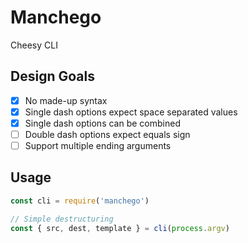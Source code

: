 # Manchego
Cheesy CLI

## Design Goals
- [x] No made-up syntax
- [x] Single dash options expect space separated values
- [x] Single dash options can be combined
- [ ] Double dash options expect equals sign
- [ ] Support multiple ending arguments

## Usage
```js
const cli = require('manchego')

// Simple destructuring
const { src, dest, template } = cli(process.argv)

```
